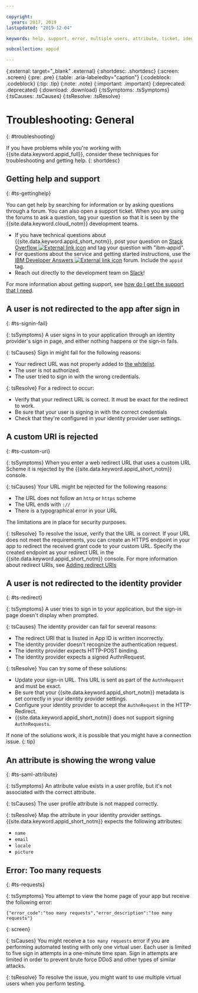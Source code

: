 ```yaml
---

copyright:
  years: 2017, 2019
lastupdated: "2019-12-04"

keywords: help, support, error, multiple users, attribute, ticket, identity provider, redirect uri, custom url, virtual user, idp, identity settings, user profile

subcollection: appid

---
```


{:external: target="_blank" .external}
{:shortdesc: .shortdesc}
{:screen: .screen}
{:pre: .pre}
{:table: .aria-labeledby="caption"}
{:codeblock: .codeblock}
{:tip: .tip}
{:note: .note}
{:important: .important}
{:deprecated: .deprecated}
{:download: .download}
{:tsSymptoms: .tsSymptoms}
{:tsCauses: .tsCauses}
{:tsResolve: .tsResolve}

# Troubleshooting: General
{: #troubleshooting}

If you have problems while you're working with {{site.data.keyword.appid_full}}, consider these techniques for troubleshooting and getting help.
{: shortdesc}

## Getting help and support
{: #ts-gettinghelp}

You can get help by searching for information or by asking questions through a forum. You can also open a support ticket. When you are using the forums to ask a question, tag your question so that it is seen by the {{site.data.keyword.cloud_notm}} development teams.
  * If you have technical questions about {{site.data.keyword.appid_short_notm}}, post your question on <a href="https://stackoverflow.com/" target="_blank">Stack Overflow <img src="../../icons/launch-glyph.svg" alt="External link icon"></a> and tag your question with "ibm-appid".
  * For questions about the service and getting started instructions, use the <a href="https://developer.ibm.com/" target="_blank">IBM Developer Answers <img src="../../icons/launch-glyph.svg" alt="External link icon"></a> forum. Include the `appid` tag.
  * Reach out directly to the development team on [Slack](https://www.ibm.com/cloud/blog/announcements/get-help-with-ibm-cloud-app-id-related-questions-on-slack)! 

For more information about getting support, see [how do I get the support that I need](/docs/get-support?topic=get-support-getting-customer-support#getting-customer-support).


## A user is not redirected to the app after sign in
{: #ts-signin-fail}

{: tsSymptoms}
A user signs in to your application through an identity provider's sign in page, and either nothing happens or the sign-in fails.

{: tsCauses}
Sign in might fail for the following reasons:

* Your redirect URL was not properly added to [the whitelist](/docs/services/appid?topic=appid-faq#faq-redirect).
* The user is not authorized.
* The user tried to sign in with the wrong credentials.

{: tsResolve}
For a redirect to occur:

* Verify that your redirect URL is correct. It must be exact for the redirect to work.
* Be sure that your user is signing in with the correct credentials
* Check that they're configured in your identity provider user settings.



## A custom URI is rejected
{: #ts-custom-uri}

{: tsSymptoms}
When you enter a web redirect URL that uses a custom URL Scheme it is rejected by the {{site.data.keyword.appid_short_notm}} console.

{: tsCauses}
Your URL might be rejected for the following reasons:

* The URL does not follow an `http` or `https` scheme
* The URL ends with `://`
* There is a typographical error in your URL

The limitations are in place for security purposes.

{: tsResolve}
To resolve the issue, verify that the URL is correct. If your URL does not meet the requirements, you can create an HTTPS endpoint in your app to redirect the received grant code to your custom URL. Specify the created endpoint as your redirect URL in the {{site.data.keyword.appid_short_notm}} console. For more information about redirect URIs, see [Adding redirect URIs](/docs/services/appid?topic=appid-managing-idp#add-redirect-uri)


## A user is not redirected to the identity provider
{: #ts-redirect}

{: tsSymptoms}
A user tries to sign in to your application, but the sign-in page doesn't display when prompted.

{: tsCauses}
The identity provider can fail for several reasons:

* The redirect URI that is lissted in App ID is written incorrectly.
* The identity provider doesn't recognize the authentication request.
* The identity provider expects HTTP-POST binding.
* The identity provider expects a signed AuthnRequest.

{: tsResolve}
You can try some of these solutions:

* Update your sign-in URL. This URL is sent as part of the `AuthnRequest` and must be exact.
* Be sure that your {{site.data.keyword.appid_short_notm}} metadata is set correctly in your identity provider settings.
* Configure your identity provider to accept the `AuthnRequest` in the HTTP-Redirect.
* {{site.data.keyword.appid_short_notm}} does not support signing `AuthnRequests`.

If none of the solutions work, it is possible that you might have a connection issue.
{: tip}


## An attribute is showing the wrong value
{: #ts-saml-attribute}

{: tsSymptoms}
An attribute value exists in a user profile, but it's not associated with the correct attribute.

{: tsCauses}
The user profile attribute is not mapped correctly.

{: tsResolve}
Map the attribute in your identity provider settings. {{site.data.keyword.appid_short_notm}} expects the following attributes:
* `name`
* `email`
* `locale`
* `picture`



## Error: Too many requests
{: #ts-requests}

{: tsSymptoms}
You attempt to view the home page of your app but receive the following error:

```
{"error_code":"too many requests","error_description":"too many requests"}
```
{: screen}

{: tsCauses}
You might receive a `too many requests` error if you are performing automated testing with only one virtual user. Each user is limited to five sign in attempts in a one-minute time span. Sign in attempts are limited in order to prevent brute force DDoS and other types of similar attacks.

{: tsResolve}
To resolve the issue, you might want to use multiple virtual users when you perform testing.



